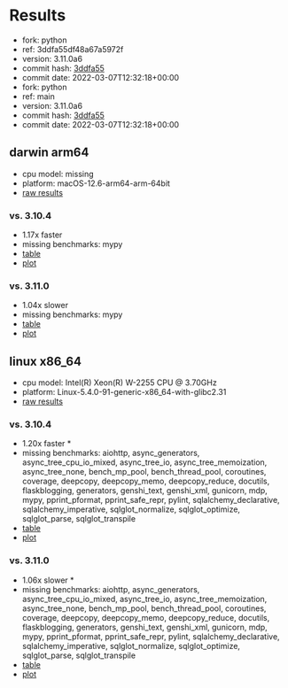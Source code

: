 # Results

- fork: python
- ref: 3ddfa55df48a67a5972f
- version: 3.11.0a6
- commit hash: [3ddfa55](https://github.com/python/cpython/commit/3ddfa55)
- commit date: 2022-03-07T12:32:18+00:00
- fork: python
- ref: main
- version: 3.11.0a6
- commit hash: [3ddfa55](https://github.com/python/cpython/commit/3ddfa55)
- commit date: 2022-03-07T12:32:18+00:00

## darwin arm64

- cpu model: missing
- platform: macOS-12.6-arm64-arm-64bit
- [raw results](bm-20220307-darwin-arm64-python-3ddfa55df48a67a5972f-3.11.0a6-3ddfa55.json)

### vs. 3.10.4

- 1.17x faster
- missing benchmarks: mypy
- [table](bm-20220307-darwin-arm64-python-3ddfa55df48a67a5972f-3.11.0a6-3ddfa55-vs-3.10.4.md)
- [plot](bm-20220307-darwin-arm64-python-3ddfa55df48a67a5972f-3.11.0a6-3ddfa55-vs-3.10.4.png)

### vs. 3.11.0

- 1.04x slower
- missing benchmarks: mypy
- [table](bm-20220307-darwin-arm64-python-3ddfa55df48a67a5972f-3.11.0a6-3ddfa55-vs-3.11.0.md)
- [plot](bm-20220307-darwin-arm64-python-3ddfa55df48a67a5972f-3.11.0a6-3ddfa55-vs-3.11.0.png)

## linux x86_64

- cpu model: Intel(R) Xeon(R) W-2255 CPU @ 3.70GHz
- platform: Linux-5.4.0-91-generic-x86_64-with-glibc2.31
- [raw results](bm-20220307-linux-x86_64-python-main-3.11.0a6-3ddfa55.json)

### vs. 3.10.4

- 1.20x faster \*
- missing benchmarks: aiohttp, async_generators, async_tree_cpu_io_mixed, async_tree_io, async_tree_memoization, async_tree_none, bench_mp_pool, bench_thread_pool, coroutines, coverage, deepcopy, deepcopy_memo, deepcopy_reduce, docutils, flaskblogging, generators, genshi_text, genshi_xml, gunicorn, mdp, mypy, pprint_pformat, pprint_safe_repr, pylint, sqlalchemy_declarative, sqlalchemy_imperative, sqlglot_normalize, sqlglot_optimize, sqlglot_parse, sqlglot_transpile
- [table](bm-20220307-linux-x86_64-python-main-3.11.0a6-3ddfa55-vs-3.10.4.md)
- [plot](bm-20220307-linux-x86_64-python-main-3.11.0a6-3ddfa55-vs-3.10.4.png)

### vs. 3.11.0

- 1.06x slower \*
- missing benchmarks: aiohttp, async_generators, async_tree_cpu_io_mixed, async_tree_io, async_tree_memoization, async_tree_none, bench_mp_pool, bench_thread_pool, coroutines, coverage, deepcopy, deepcopy_memo, deepcopy_reduce, docutils, flaskblogging, generators, genshi_text, genshi_xml, gunicorn, mdp, mypy, pprint_pformat, pprint_safe_repr, pylint, sqlalchemy_declarative, sqlalchemy_imperative, sqlglot_normalize, sqlglot_optimize, sqlglot_parse, sqlglot_transpile
- [table](bm-20220307-linux-x86_64-python-main-3.11.0a6-3ddfa55-vs-3.11.0.md)
- [plot](bm-20220307-linux-x86_64-python-main-3.11.0a6-3ddfa55-vs-3.11.0.png)


